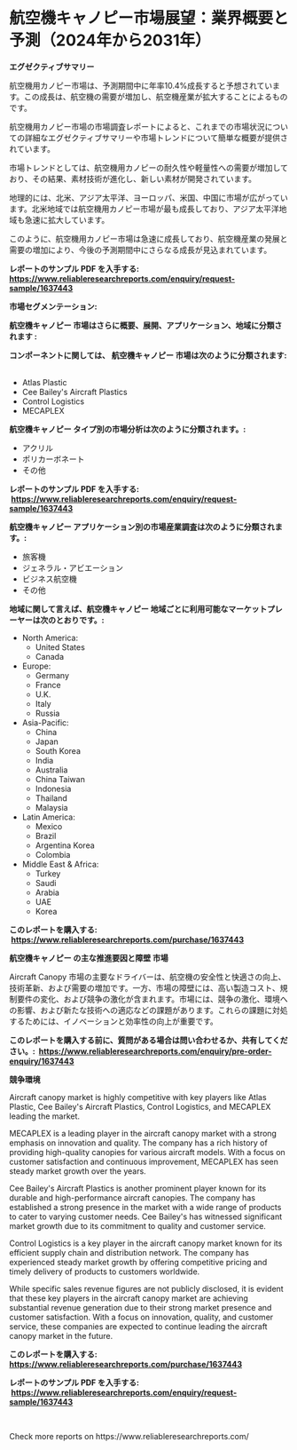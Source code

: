 <p><h1>航空機キャノピー市場展望：業界概要と予測（2024年から2031年）</h1></p><p><strong>エグゼクティブサマリー</strong></p>
<p><p>航空機用カノピー市場は、予測期間中に年率10.4%成長すると予想されています。この成長は、航空機の需要が増加し、航空機産業が拡大することによるものです。</p><p>航空機用カノピー市場の市場調査レポートによると、これまでの市場状況についての詳細なエグゼクティブサマリーや市場トレンドについて簡単な概要が提供されています。</p><p>市場トレンドとしては、航空機用カノピーの耐久性や軽量性への需要が増加しており、その結果、素材技術が進化し、新しい素材が開発されています。</p><p>地理的には、北米、アジア太平洋、ヨーロッパ、米国、中国に市場が広がっています。北米地域では航空機用カノピー市場が最も成長しており、アジア太平洋地域も急速に拡大しています。</p><p>このように、航空機用カノピー市場は急速に成長しており、航空機産業の発展と需要の増加により、今後の予測期間中にさらなる成長が見込まれています。</p></p>
<p><strong>レポートのサンプル PDF を入手する: <a href="https://www.reliableresearchreports.com/enquiry/request-sample/1637443">https://www.reliableresearchreports.com/enquiry/request-sample/1637443</a></strong></p>
<p><strong>市場セグメンテーション:</strong></p>
<p><strong> 航空機キャノピー 市場はさらに概要、展開、アプリケーション、地域に分類されます :</strong></p>
<p><strong>コンポーネントに関しては、 航空機キャノピー 市場は次のように分類されます: &nbsp;</strong></p>
<p><ul><li>Atlas Plastic</li><li>Cee Bailey's Aircraft Plastics</li><li>Control Logistics</li><li>MECAPLEX</li></ul></p>
<p><strong> 航空機キャノピー タイプ別の市場分析は次のように分類されます。:</strong></p>
<p><ul><li>アクリル</li><li>ポリカーボネート</li><li>その他</li></ul></p>
<p><strong>レポートのサンプル PDF を入手する: &nbsp;<a href="https://www.reliableresearchreports.com/enquiry/request-sample/1637443">https://www.reliableresearchreports.com/enquiry/request-sample/1637443</a></strong></p>
<p><strong> 航空機キャノピー アプリケーション別の市場産業調査は次のように分類されます。:</strong></p>
<p><ul><li>旅客機</li><li>ジェネラル・アビエーション</li><li>ビジネス航空機</li><li>その他</li></ul></p>
<p><strong>地域に関して言えば、航空機キャノピー 地域ごとに利用可能なマーケットプレーヤーは次のとおりです。:</strong></p>
<p><ul>
    <li>
        North America:
        <ul>
            <li>United States</li>
            <li>Canada</li>
        </ul>
    </li>
    <li>
        Europe:
        <ul>
            <li>Germany</li>
            <li>France</li>
            <li>U.K.</li>
            <li>Italy</li>
            <li>Russia</li>
        </ul>
    </li>
    <li>
        Asia-Pacific:
        <ul>
            <li>China</li>
            <li>Japan</li>
            <li>South Korea</li>
            <li>India</li>
            <li>Australia</li>
            <li>China Taiwan</li>
            <li>Indonesia</li>
            <li>Thailand</li>
            <li>Malaysia</li>
        </ul>
    </li>
    <li>
        Latin America:
        <ul>
            <li>Mexico</li>
            <li>Brazil</li>
            <li>Argentina Korea</li>
            <li>Colombia</li>
        </ul>
    </li>
    <li>
        Middle East & Africa:
        <ul>
            <li>Turkey</li>
            <li>Saudi</li>
            <li>Arabia</li>
            <li>UAE</li>
            <li>Korea</li>
        </ul>
    </li>
    </ul></p>
<p><strong>このレポートを購入する: &nbsp;<a href="https://www.reliableresearchreports.com/purchase/1637443">https://www.reliableresearchreports.com/purchase/1637443</a></strong></p>
<p><strong>航空機キャノピー の主な推進要因と障壁 市場</strong></p>
<p><p>Aircraft Canopy 市場の主要なドライバーは、航空機の安全性と快適さの向上、技術革新、および需要の増加です。一方、市場の障壁には、高い製造コスト、規制要件の変化、および競争の激化が含まれます。市場には、競争の激化、環境への影響、および新たな技術への適応などの課題があります。これらの課題に対処するためには、イノベーションと効率性の向上が重要です。</p></p>
<p><strong>このレポートを購入する前に、質問がある場合は問い合わせるか、共有してください。:&nbsp; <a href="https://www.reliableresearchreports.com/enquiry/pre-order-enquiry/1637443">https://www.reliableresearchreports.com/enquiry/pre-order-enquiry/1637443</a></strong></p>
<p><strong>競争環境</strong></p>
<p><p>Aircraft canopy market is highly competitive with key players like Atlas Plastic, Cee Bailey's Aircraft Plastics, Control Logistics, and MECAPLEX leading the market.</p><p>MECAPLEX is a leading player in the aircraft canopy market with a strong emphasis on innovation and quality. The company has a rich history of providing high-quality canopies for various aircraft models. With a focus on customer satisfaction and continuous improvement, MECAPLEX has seen steady market growth over the years.</p><p>Cee Bailey's Aircraft Plastics is another prominent player known for its durable and high-performance aircraft canopies. The company has established a strong presence in the market with a wide range of products to cater to varying customer needs. Cee Bailey's has witnessed significant market growth due to its commitment to quality and customer service.</p><p>Control Logistics is a key player in the aircraft canopy market known for its efficient supply chain and distribution network. The company has experienced steady market growth by offering competitive pricing and timely delivery of products to customers worldwide.</p><p>While specific sales revenue figures are not publicly disclosed, it is evident that these key players in the aircraft canopy market are achieving substantial revenue generation due to their strong market presence and customer satisfaction. With a focus on innovation, quality, and customer service, these companies are expected to continue leading the aircraft canopy market in the future.</p></p>
<p><strong>このレポートを購入する: &nbsp; <a href="https://www.reliableresearchreports.com/purchase/1637443">https://www.reliableresearchreports.com/purchase/1637443</a></strong></p>
<p><strong>レポートのサンプル PDF を入手する: &nbsp;<a href="https://www.reliableresearchreports.com/enquiry/request-sample/1637443">https://www.reliableresearchreports.com/enquiry/request-sample/1637443</a></strong><strong></strong></p>
<p>&nbsp;</p>
<p>Check more reports on https://www.reliableresearchreports.com/</p>